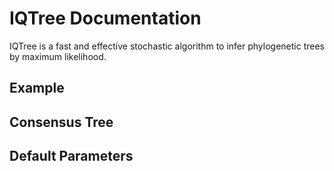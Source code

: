 IQTree Documentation
=============================
IQTree is a fast and effective stochastic algorithm to infer phylogenetic trees
by maximum likelihood.

Example
--------

Consensus Tree
----------------

Default Parameters
-------------------
